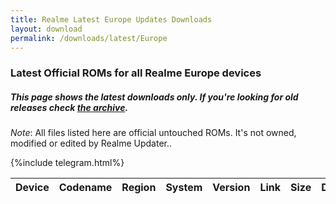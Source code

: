 ```yaml
---
title: Realme Latest Europe Updates Downloads
layout: download
permalink: /downloads/latest/Europe
---
```


### Latest Official ROMs for all Realme Europe devices
##### This page shows the latest downloads only. If you're looking for old releases check [the archive](/downloads/archive/).

*Note*: All files listed here are official untouched ROMs. It's not owned, modified or edited by Realme Updater..

{%include telegram.html%}

<div class="table-responsive-md" id="table-wrapper">
    <table id="downloads" class="display dt-responsive compact table table-striped table-hover table-sm">
        <thead class="thead-dark">
            <tr>
                <th>Device</th>
                <th>Codename</th>
                <th>Region</th>
                <th>System</th>
                <th>Version</th>
                <th>Link</th>
                <th>Size</th>
                <th>Date</th>
            </tr>
        </thead>
        <script>loadLatestDownloads("Europe/Europe")</script>
    </table>
</div>
